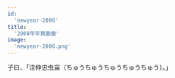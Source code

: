 ```yaml
---
id:
  'newyear-2008'
title:
  '2008年年賀画像'
image:
  'newyear-2008.png'
---
```


子曰、「注仲忠虫宙（ちゅうちゅうちゅうちゅうちゅう）。」
